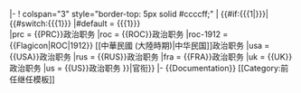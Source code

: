<includeonly>|-
! colspan="3" style="border-top: 5px solid #ccccff;" | {{#if:{{{1|}}}|{{#switch:{{{1}}}
|#default = {{{1}}}  
|prc = {{PRC}}政治职务
|roc = {{ROC}}政治职务
|roc-1912 = {{Flagicon|ROC|1912}} [[中華民國 (大陸時期)|中华民国]]政治职务
|usa = {{USA}}政治职务
|rus = {{RUS}}政治职务
|fra = {{FRA}}政治职务
|uk = {{UK}}政治职务
|us = {{US}}政治职务
}}|官衔}}
|-
</includeonly><noinclude>
{{Documentation}}
[[Category:前任继任模板]]
</noinclude>